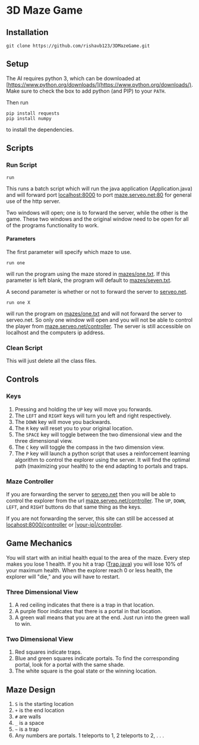 # 3D Maze Game

## Installation

```batch
git clone https://github.com/rishavb123/3DMazeGame.git
```

## Setup

The AI requires python 3, which can be downloaded at [https://www.python.org/downloads/](https://www.python.org/downloads/). Make sure to check the box to add python (and PIP) to your `PATH`.

Then run

```batch
pip install requests
pip install numpy
```

to install the dependencies.

## Scripts

### Run Script

```batch
run
```

This runs a batch script which will run the java application (Application.java) and will forward port [localhost:8000](localhost:8000) to port [maze.serveo.net:80](maze.serveo.net:80) for general use of the http server.

Two windows will open; one is to forward the server, while the other is the game. These two windows and the original window need to be open for all of the programs functionality to work.

#### Parameters

The first parameter will specify which maze to use.

```batch
run one
```

will run the program using the maze stored in [mazes/one.txt](mazes/one.txt). If this parameter is left blank, the program will default to [mazes/seven.txt](mazes/seven.txt).

A second parameter is whether or not to forward the server to [serveo.net](serveo.net).

```batch
run one X
```

will run the program on [mazes/one.txt](mazes/one.txt) and will not forward the server to serveo.net. So only one window will open and you will not be able to control the player from [maze.serveo.net/controller](maze.serveo.net/controller). The server is still accessible on localhost and the computers ip address.

### Clean Script

This will just delete all the class files.

## Controls

### Keys

1. Pressing and holding the `UP` key will move you forwards.
2. The `LEFT` and `RIGHT` keys will turn you left and right respectively.
3. The `DOWN` key will move you backwards.
4. The `R` key will reset you to your original location.
5. The `SPACE` key will toggle between the two dimensional view and the three dimensional view.
6. The `C` key will toggle the compass in the two dimension view.
7. The `P` key will launch a python script that uses a reinforcement learning algorithm to control the explorer using the server. It will find the optimal path (maximizing your health) to the end adapting to portals and traps.

### Maze Controller

If you are forwarding the server to [serveo.net](serveo.net) then you will be able to control the explorer from the url [maze.serveo.net/controller](maze.serveo.net/controller). The `UP`, `DOWN`, `LEFT`, and `RIGHT` buttons do that same thing as the keys.

If you are not forwarding the server, this site can still be accessed at [locahost:8000/controller](locahost:8000/controller) or [|your-ip|/controller](|your-ip|/controller).

## Game Mechanics

You will start with an initial health equal to the area of the maze. Every step makes you lose 1 health. If you hit a trap ([Trap.java](Trap.java)) you will lose 10% of your maximum health. When the explorer reach 0 or less health, the explorer will "die," and you will have to restart.

### Three Dimensional View

1. A red ceiling indicates that there is a trap in that location.
2. A purple floor indicates that there is a portal in that location.
3. A green wall means that you are at the end. Just run into the green wall to win.

### Two Dimensional View

1. Red squares indicate traps.
2. Blue and green squares indicate portals. To find the corresponding portal, look for a portal with the same shade.
3. The white square is the goal state or the winning location.

## Maze Design

1. `S` is the starting location
2. `+` is the end location
3. `#` are walls
4. `_` is a space
5. `~` is a trap
6. Any numbers are portals. 1 teleports to 1, 2 teleports to 2, . . .
